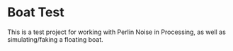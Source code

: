 # Boat Test

This is a test project for working with Perlin Noise in Processing, as well as simulating/faking a floating boat.
